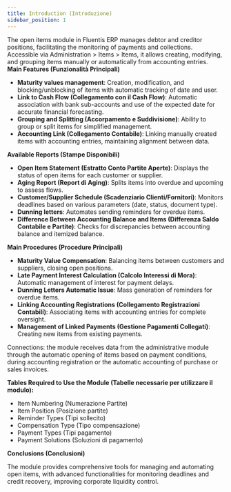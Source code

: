 ```yaml
---
title: Introduction (Introduzione)
sidebar_position: 1
---
```


The open items module in Fluentis ERP manages debtor and creditor positions, facilitating the monitoring of payments and collections. Accessible via Administration > Items > Items, it allows creating, modifying, and grouping items manually or automatically from accounting entries.  
**Main Features (Funzionalità Principali)**

- **Maturity values management**: Creation, modification, and blocking/unblocking of items with automatic tracking of date and user.
- **Link to Cash Flow (Collegamento con il Cash Flow)**: Automatic association with bank sub-accounts and use of the expected date for accurate financial forecasting.
- **Grouping and Splitting (Accorpamento e Suddivisione)**: Ability to group or split items for simplified management.
- **Accounting Link (Collegamento Contabile)**: Linking manually created items with accounting entries, maintaining alignment between data.

**Available Reports (Stampe Disponibili)**

- **Open Item Statement (Estratto Conto Partite Aperte)**: Displays the status of open items for each customer or supplier.
- **Aging Report (Report di Aging)**: Splits items into overdue and upcoming to assess flows.
- **Customer/Supplier Schedule (Scadenziario Clienti/Fornitori)**: Monitors deadlines based on various parameters (date, status, document type).
- **Dunning letters**: Automates sending reminders for overdue items.
- **Difference Between Accounting Balance and Items (Differenza Saldo Contabile e Partite)**: Checks for discrepancies between accounting balance and itemized balance.

**Main Procedures (Procedure Principali)**

- **Maturity Value Compensation**: Balancing items between customers and suppliers, closing open positions.
- **Late Payment Interest Calculation (Calcolo Interessi di Mora)**: Automatic management of interest for payment delays.
- **Dunning Letters Automatic Issue**: Mass generation of reminders for overdue items.
- **Linking Accounting Registrations (Collegamento Registrazioni Contabili)**: Associating items with accounting entries for complete oversight.
- **Management of Linked Payments (Gestione Pagamenti Collegati)**: Creating new items from existing payments.

Connections: the module receives data from the administrative module through the automatic opening of items based on payment conditions, during accounting registration or the automatic accounting of purchase or sales invoices.


**Tables Required to Use the Module (Tabelle necessarie per utilizzare il modulo):**
- Item Numbering (Numerazione Partite)
- Item Position (Posizione partite)
- Reminder Types (Tipi sollecito)
- Compensation Type (Tipo compensazione)
- Payment Types (Tipi pagamento)
- Payment Solutions (Soluzioni di pagamento)

**Conclusions (Conclusioni)**

The module provides comprehensive tools for managing and automating open items, with advanced functionalities for monitoring deadlines and credit recovery, improving corporate liquidity control.